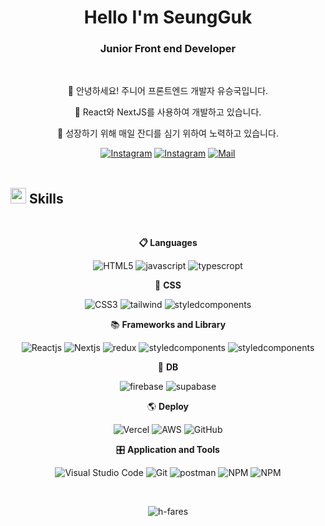 <h1 align="center">Hello I'm SeungGuk</h1>
<h3 align="center">Junior Front end Developer</h3>

<br>

<p align='center'>👋 안녕하세요! 주니어 프론트엔드 개발자 유승국입니다.</p>
<p align='center'>📌 React와 NextJS를 사용하여 개발하고 있습니다.</p>
<p align='center'>🌱 성장하기 위해 매일 잔디를 심기 위하여 노력하고 있습니다.</p>
<div align='center'>
<a href="https://www.instagram.com/9uk_e/" target="_blank"><img alt="Instagram" src="https://img.shields.io/badge/instagram-%23E4405F.svg?&style=for-the-badge&logo=instagram&logoColor=white" /></a>
<a href="https://9uk-e.tistory.com/" target="_blank"><img alt="Instagram" src="https://img.shields.io/badge/Blog-20C997.svg?&style=for-the-badge&logo=velog&logoColor=white" /></a>
<a href="mailto:dbtmd878@naver.com"><img alt="Mail" src="https://img.shields.io/badge/Mail-EA4335.svg?&style=for-the-badge&logo=gmail&logoColor=white" /></a>
</div>

<br>

## <img src="https://media2.giphy.com/media/QssGEmpkyEOhBCb7e1/giphy.gif?cid=ecf05e47a0n3gi1bfqntqmob8g9aid1oyj2wr3ds3mg700bl&rid=giphy.gif" width ="25"><b> Skills</b>

<br>
<p align="center">
<b>📋 Languages</b>
</p>
<div align='center'>

![HTML5](https://img.shields.io/badge/html5-%23E34F26.svg?style=for-the-badge&logo=html5&logoColor=white)
![javascript](https://img.shields.io/badge/javascript%20-%23323330.svg?&style=for-the-badge&logo=javascript&logoColor=%23F7DF1E)
![typescropt](https://img.shields.io/badge/TypeScript-007ACC?style=for-the-badge&logo=typescript&logoColor=white)

</div>
<p align="center">
 💅 <b>CSS</b>
</p>
<div align='center'>

![CSS3](https://img.shields.io/badge/css3-%231572B6.svg?style=for-the-badge&logo=css3&logoColor=white)
![tailwind](https://img.shields.io/badge/Tailwind_CSS-38B2AC?style=for-the-badge&logo=tailwind-css&logoColor=white)
![styledcomponents](https://img.shields.io/badge/styledcomponents-DB7093?style=for-the-badge&logo=styledcomponents&logoColor=white)

</div>
<p align="center">
📚 <b>Frameworks and Library</b>
</p>
<div align='center'>

![Reactjs](https://img.shields.io/badge/react%20-%2320232a.svg?&style=for-the-badge&logo=react&logoColor=%2361DAFB)
![Nextjs](https://img.shields.io/badge/next.js-000000?style=for-the-badge&logo=nextdotjs&logoColor=white)
![redux](https://img.shields.io/badge/Redux-593D88?style=for-the-badge&logo=redux&logoColor=white)
![styledcomponents](https://img.shields.io/badge/reactrouter-CA4245?style=for-the-badge&logo=reactrouter&logoColor=white)
![styledcomponents](https://img.shields.io/badge/reactquery-FF4154?style=for-the-badge&logo=reactquery&logoColor=white)

</div>
<p align="center">
 💾 <b>DB</b>
</p>
<div align='center'>

![firebase](https://img.shields.io/badge/Firebase-FFCA28?style=for-the-badge&logo=firebase&logoColor=white)
![supabase](https://img.shields.io/badge/supabase-3FCF8E?style=for-the-badge&logo=supabase&logoColor=white)

</div>
<p align="center">
🌎 <b>Deploy</b>
</p>
<div align='center'>

![Vercel](https://img.shields.io/badge/vercel-000000?style=for-the-badge&logo=vercel&logoColor=white)
![AWS](https://img.shields.io/badge/amazonaws-232F3E?style=for-the-badge&logo=amazonaws&logoColor=white)
![GitHub](https://img.shields.io/badge/github-%23121011.svg?style=for-the-badge&logo=github&logoColor=white)

</div>
<p align="center">
🎛️ <b>Application and Tools</b>
</p>
<div align='center'>

![Visual Studio Code](https://img.shields.io/badge/Visual%20Studio%20Code-0078d7.svg?style=for-the-badge&logo=visual-studio-code&logoColor=white)
![Git](https://img.shields.io/badge/git-%23F05033.svg?style=for-the-badge&logo=git&logoColor=white)
![postman](https://img.shields.io/badge/Postman-FF6C37?style=for-the-badge&logo=Postman&logoColor=white)
![NPM](https://img.shields.io/badge/npm-CB3837?style=for-the-badge&logo=npm&logoColor=white)
![NPM](https://img.shields.io/badge/yarn-2C8EBB?style=for-the-badge&logo=yarn&logoColor=white)

</div>
</p>

<br>

<p align='center'><img src="https://github-readme-stats.vercel.app/api/top-langs?username=SeungGukYoo&show_icons=true&theme=light&locale=en&layout=compact" alt="h-fares" align=center/></p>
